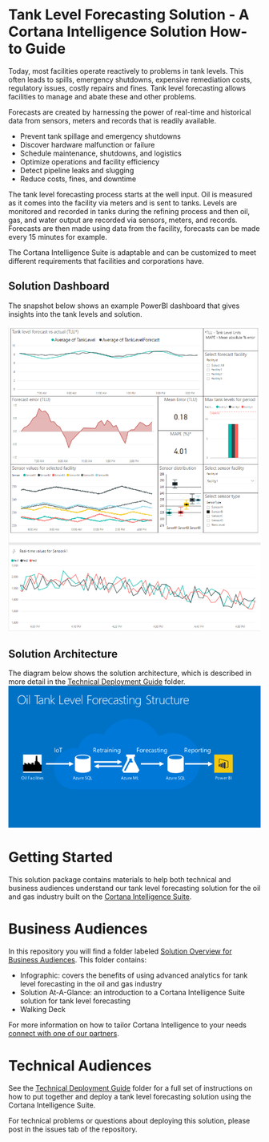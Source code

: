 # Tank Level Forecasting Solution - A Cortana Intelligence Solution How-to Guide

Today, most facilities operate reactively to problems in tank levels. This often leads to spills, emergency shutdowns, expensive remediation costs, regulatory issues, costly repairs and fines. Tank level forecasting allows facilities to manage and abate these and other problems.

Forecasts are created by harnessing the power of real-time and historical data from sensors, meters and records that is readily available.

- Prevent tank spillage and emergency shutdowns
- Discover hardware malfunction or failure
- Schedule maintenance, shutdowns, and logistics
- Optimize operations and facility efficiency
- Detect pipeline leaks and slugging
- Reduce costs, fines, and downtime

The tank level forecasting process starts at the well input. Oil is measured as it comes into the facility via meters and is sent to tanks. Levels are monitored and recorded in tanks during the refining process and then oil, gas, and water output are recorded via sensors, meters, and records. Forecasts are then made using data from the facility, forecasts can be made every 15 minutes for example.

The Cortana Intelligence Suite is adaptable and can be customized to meet different requirements that facilities and corporations have.

## Solution Dashboard
The snapshot below shows an example PowerBI dashboard that gives insights into the tank levels and solution.

![Dashboard](Technical%20Deployment%20Guide/images/PBI-dashboard.PNG)

## Solution Architecture
The diagram below shows the solution architecture, which is described in more detail in the [Technical Deployment Guide](Technical%20Deployment%20Guide/) folder.
![Solution Architecture](Technical%20Deployment%20Guide/images/TLFArchitecture.PNG)


# Getting Started #

This solution package contains materials to help both technical and business audiences understand our tank level forecasting solution for the oil and gas industry built on the [Cortana Intelligence Suite](https://www.microsoft.com/en-us/server-cloud/cortana-intelligence-suite/Overview.aspx).

# Business Audiences

In this repository you will find a folder labeled [Solution Overview for Business Audiences](Solution%20Overview%20for%20Business%20Audiences). This folder contains:
- Infographic: covers the benefits of using advanced analytics for tank level forecasting in the oil and gas industry
- Solution At-A-Glance: an introduction to a Cortana Intelligence Suite solution for tank level forecasting
- Walking Deck

For more information on how to tailor Cortana Intelligence to your needs [connect with one of our partners](http://aka.ms/CISFindPartner).

# Technical Audiences

See the [Technical Deployment Guide](Technical%20Deployment%20Guide) folder for a full set of instructions on how to put together and deploy a tank level forecasting solution using the Cortana Intelligence Suite. <!--The **Developer Journey Map** included there walks through the different components created as part of the end-to-end solution.-->

For technical problems or questions about deploying this solution, please post in the issues tab of the repository.

<!--# Related Resources

We have put together a number of resources that cover different approaches to building solutions in the tank level forecasting space. These resources are listed below and may be helpful to those exploring ways to build tank level forecasting solutions using the Cortana Intelligence Suite.

### [Tank Level Forecasting Modeling Guide]()
This modeling guide covers the steps to implement a tank level forecasting model through feature engineering, label creation, training and evaluation. This resource is directed primarily at data scientists, and provides modeling tips specific to the tank level forecasting space. The data used here is for an oil production use case, but the techniques are applicable for all tank level forecasting problem types.

### [Tank Level Forecasting Template with SQL Server R Services]()
This tutorial walks users through the steps to create an on-premise tank level forecasting solution using SQL Server R Services. Similar to the solution presented in this repository, the tutorial shows how to predict the level in a tank.-->
